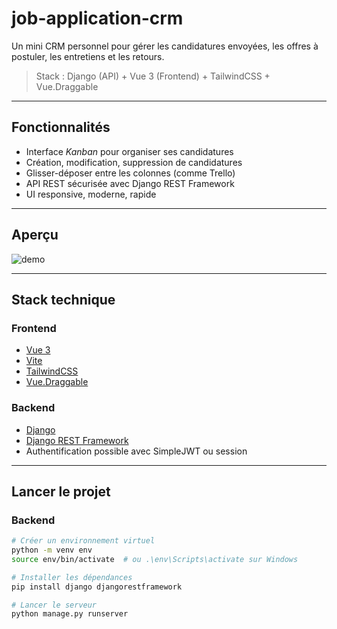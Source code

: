 # job-application-crm

Un mini CRM personnel pour gérer les candidatures envoyées, les offres à postuler, les entretiens et les retours.

> Stack : Django (API) + Vue 3 (Frontend) + TailwindCSS + Vue.Draggable

---

## Fonctionnalités

- Interface *Kanban* pour organiser ses candidatures
- Création, modification, suppression de candidatures
- Glisser-déposer entre les colonnes (comme Trello)
- API REST sécurisée avec Django REST Framework
- UI responsive, moderne, rapide

---

## Aperçu

![demo](./screenshot.png)

---

## Stack technique

### Frontend
- [Vue 3](https://vuejs.org/)
- [Vite](https://vitejs.dev/)
- [TailwindCSS](https://tailwindcss.com/)
- [Vue.Draggable](https://github.com/SortableJS/vue.draggable.next)

### Backend
- [Django](https://www.djangoproject.com/)
- [Django REST Framework](https://www.django-rest-framework.org/)
- Authentification possible avec SimpleJWT ou session

---

## Lancer le projet

### Backend

```bash
# Créer un environnement virtuel
python -m venv env
source env/bin/activate  # ou .\env\Scripts\activate sur Windows

# Installer les dépendances
pip install django djangorestframework

# Lancer le serveur
python manage.py runserver
